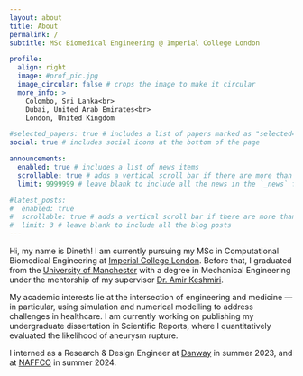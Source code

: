 ```yaml
---
layout: about
title: About
permalink: /
subtitle: MSc Biomedical Engineering @ Imperial College London

profile:
  align: right
  image: #prof_pic.jpg
  image_circular: false # crops the image to make it circular
  more_info: >
    Colombo, Sri Lanka<br>
    Dubai, United Arab Emirates<br>
    London, United Kingdom

#selected_papers: true # includes a list of papers marked as "selected={true}"
social: true # includes social icons at the bottom of the page

announcements:
  enabled: true # includes a list of news items
  scrollable: true # adds a vertical scroll bar if there are more than 3 news items
  limit: 9999999 # leave blank to include all the news in the `_news` folder

#latest_posts:
#  enabled: true
#  scrollable: true # adds a vertical scroll bar if there are more than 3 new posts items
#  limit: 3 # leave blank to include all the blog posts
---
```


Hi, my name is Dineth! I am currently pursuing my MSc in Computational Biomedical Engineering at [Imperial College London](https://www.imperial.ac.uk). Before that, I graduated from the [University of Manchester](https://www.manchester.ac.uk) with a degree in Mechanical Engineering under the mentorship of my supervisor [Dr. Amir Keshmiri](https://research.manchester.ac.uk/en/persons/a.keshmiri).

My academic interests lie at the intersection of engineering and medicine — in particular, using simulation and numerical modelling to address challenges in healthcare. I am currently working on publishing my undergraduate dissertation in Scientific Reports, where I quantitatively evaluated the likelihood of aneurysm rupture.

I interned as a Research & Design Engineer at [Danway](https://danwaygroup.com) in summer 2023, and at [NAFFCO](https://www.naffco.com) in summer 2024.

